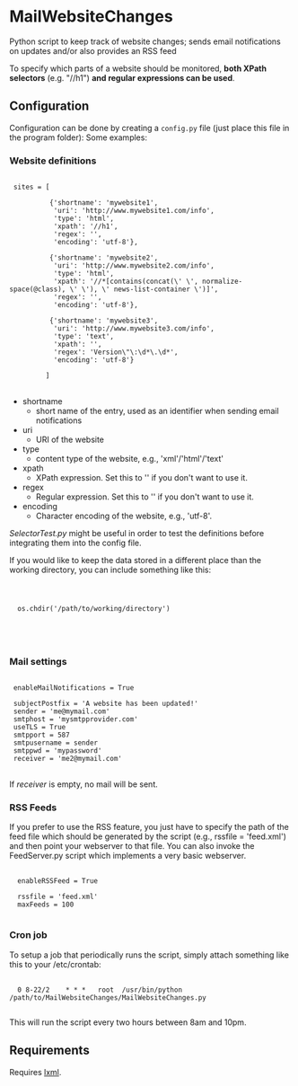 # MailWebsiteChanges

Python script to keep track of website changes; sends email notifications on updates and/or also provides an RSS feed

To specify which parts of a website should be monitored, <b>both XPath selectors</b> (e.g. "//h1") <b>and regular expressions can be used</b>.

## Configuration
Configuration can be done by creating a <code>config.py</code> file (just place this file in the program folder):
Some examples:

### Website definitions
<pre>
<code>
 sites = [

          {'shortname': 'mywebsite1',
           'uri': 'http://www.mywebsite1.com/info',
           'type': 'html',
           'xpath': '//h1',
           'regex': '',
           'encoding': 'utf-8'},

          {'shortname': 'mywebsite2',
           'uri': 'http://www.mywebsite2.com/info',
           'type': 'html',
           'xpath': '//*[contains(concat(\' \', normalize-space(@class), \' \'), \' news-list-container \')]',
           'regex': '',
           'encoding': 'utf-8'},

          {'shortname': 'mywebsite3',
           'uri': 'http://www.mywebsite3.com/info',
           'type': 'text',
           'xpath': '',
           'regex': 'Version\"\:\d*\.\d*',
           'encoding': 'utf-8'}

         ]
</code>
</pre>

 * shortname
     + short name of the entry, used as an identifier when sending email notifications
 * uri
     + URI of the website
 * type
     + content type of the website, e.g., 'xml'/'html'/'text'
 * xpath
     + XPath expression. Set this to '' if you don't want to use it.
 * regex
     + Regular expression. Set this to '' if you don't want to use it.
 * encoding
     + Character encoding of the website, e.g., 'utf-8'.

<em>SelectorTest.py</em> might be useful in order to test the definitions before integrating them into the config file.

If you would like to keep the data stored in a different place than the working directory, you can include something like this:
<code>
 <pre>
  os.chdir('/path/to/working/directory')
 </pre>
</code>

### Mail settings
<pre>
<code>
 enableMailNotifications = True

 subjectPostfix = 'A website has been updated!'
 sender = 'me@mymail.com'
 smtphost = 'mysmtpprovider.com'
 useTLS = True
 smtpport = 587
 smtpusername = sender
 smtppwd = 'mypassword'
 receiver = 'me2@mymail.com'
</code>
</pre>

If <em>receiver</em> is empty, no mail will be sent.


### RSS Feeds
If you prefer to use the RSS feature, you just have to specify the path of the feed file which should be generated by the script (e.g., rssfile = 'feed.xml') and then point your webserver to that file. You can also invoke the FeedServer.py script which implements a very basic webserver.

<pre>
 <code>
  enableRSSFeed = True

  rssfile = 'feed.xml'
  maxFeeds = 100
 </code>
</pre>


### Cron job
To setup a job that periodically runs the script, simply attach something like this to your /etc/crontab:
<pre>
 <code>
  0 8-22/2    * * *   root	/usr/bin/python /path/to/MailWebsiteChanges/MailWebsiteChanges.py
 </code>
</pre>
This will run the script every two hours between 8am and 10pm.


## Requirements
Requires <a href="http://lxml.de/">lxml</a>.

